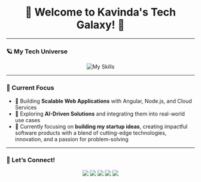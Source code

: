 <h1 align="center">🌌 Welcome to Kavinda's Tech Galaxy! 🚀</h1>

---

### 🪐 My Tech Universe

<p align="center">
  <img src="https://skillicons.dev/icons?i=angular,nodejs,react,dotnet,typescript,python,aws,gcp,azure,mongodb,postgres,git,docker" alt="My Skills">
</p>

---

### 🌟 Current Focus

- 🚀 Building **Scalable Web Applications** with Angular, Node.js, and Cloud Services  
- 🧠 Exploring **AI-Driven Solutions** and integrating them into real-world use cases  
- 🚀 Currently focusing on **building my startup ideas**, creating impactful software products with a blend of cutting-edge technologies, innovation, and a passion for problem-solving

---

### 🌌 Let’s Connect!

<p align="center">
  <a href="mailto:kavindasenarathne94@gmail.com"><img src="https://img.shields.io/badge/Email-blue?style=for-the-badge&logo=gmail" /></a>
  <a href="https://medium.com/@kavindasenarathne94"><img src="https://img.shields.io/badge/Medium-black?style=for-the-badge&logo=medium" /></a>
  <a href="https://www.facebook.com/kavi.shoutmeloud/"><img src="https://img.shields.io/badge/Facebook-blue?style=for-the-badge&logo=facebook" /></a>
  <a href="https://www.linkedin.com/in/kavindasenarathne1994/"><img src="https://img.shields.io/badge/LinkedIn-blue?style=for-the-badge&logo=linkedin" /></a>
  <a href="https://stackoverflow.com/users/9599641/kavinda-senarathne"><img src="https://img.shields.io/badge/StackOverflow-orange?style=for-the-badge&logo=stackoverflow" /></a>
</p>
